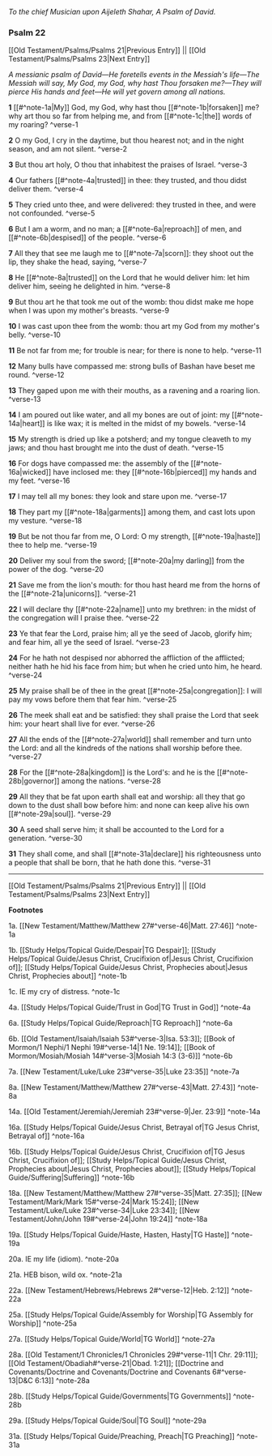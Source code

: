 *To the chief Musician upon Aijeleth Shahar, A Psalm of David.*

### Psalm 22

[[Old Testament/Psalms/Psalms 21|Previous Entry]]  ||  [[Old Testament/Psalms/Psalms 23|Next Entry]]

*A messianic psalm of David—He foretells events in the Messiah's life—The Messiah will say, My God, my God, why hast Thou forsaken me?—They will pierce His hands and feet—He will yet govern among all nations.*

**1**  [[#^note-1a|My]] God, my God, why hast thou [[#^note-1b|forsaken]] me? why art thou so far from helping me, and from [[#^note-1c|the]] words of my roaring? ^verse-1

**2**  O my God, I cry in the daytime, but thou hearest not; and in the night season, and am not silent. ^verse-2

**3**  But thou art holy, O thou that inhabitest the praises of Israel. ^verse-3

**4**  Our fathers [[#^note-4a|trusted]] in thee: they trusted, and thou didst deliver them. ^verse-4

**5**  They cried unto thee, and were delivered: they trusted in thee, and were not confounded. ^verse-5

**6**  But I am a worm, and no man; a [[#^note-6a|reproach]] of men, and [[#^note-6b|despised]] of the people. ^verse-6

**7**  All they that see me laugh me to [[#^note-7a|scorn]]: they shoot out the lip, they shake the head, saying, ^verse-7

**8**  He [[#^note-8a|trusted]] on the Lord that he would deliver him: let him deliver him, seeing he delighted in him. ^verse-8

**9**  But thou art he that took me out of the womb: thou didst make me hope when I was upon my mother's breasts. ^verse-9

**10**  I was cast upon thee from the womb: thou art my God from my mother's belly. ^verse-10

**11**  Be not far from me; for trouble is near; for there is none to help. ^verse-11

**12**  Many bulls have compassed me: strong bulls of Bashan have beset me round. ^verse-12

**13**  They gaped upon me with their mouths, as a ravening and a roaring lion. ^verse-13

**14**  I am poured out like water, and all my bones are out of joint: my [[#^note-14a|heart]] is like wax; it is melted in the midst of my bowels. ^verse-14

**15**  My strength is dried up like a potsherd; and my tongue cleaveth to my jaws; and thou hast brought me into the dust of death. ^verse-15

**16**    For dogs have compassed me: the assembly of the [[#^note-16a|wicked]] have inclosed me: they [[#^note-16b|pierced]] my hands and my feet. ^verse-16

**17**  I may tell all my bones: they look and stare upon me. ^verse-17

**18**  They part my [[#^note-18a|garments]] among them, and cast lots upon my vesture. ^verse-18

**19**  But be not thou far from me, O Lord: O my strength, [[#^note-19a|haste]] thee to help me. ^verse-19

**20**  Deliver my soul from the sword; [[#^note-20a|my darling]] from the power of the dog. ^verse-20

**21**  Save me from the lion's mouth: for thou hast heard me from the horns of the [[#^note-21a|unicorns]]. ^verse-21

**22**  I will declare thy [[#^note-22a|name]] unto my brethren: in the midst of the congregation will I praise thee. ^verse-22

**23**  Ye that fear the Lord, praise him; all ye the seed of Jacob, glorify him; and fear him, all ye the seed of Israel. ^verse-23

**24**  For he hath not despised nor abhorred the affliction of the afflicted; neither hath he hid his face from him; but when he cried unto him, he heard. ^verse-24

**25**  My praise shall be of thee in the great [[#^note-25a|congregation]]: I will pay my vows before them that fear him. ^verse-25

**26**  The meek shall eat and be satisfied: they shall praise the Lord that seek him: your heart shall live for ever. ^verse-26

**27**  All the ends of the [[#^note-27a|world]] shall remember and turn unto the Lord: and all the kindreds of the nations shall worship before thee. ^verse-27

**28**  For the [[#^note-28a|kingdom]] is the Lord's: and he is the [[#^note-28b|governor]] among the nations. ^verse-28

**29**  All they that be fat upon earth shall eat and worship: all they that go down to the dust shall bow before him: and none can keep alive his own [[#^note-29a|soul]]. ^verse-29

**30**  A seed shall serve him; it shall be accounted to the Lord for a generation. ^verse-30

**31**  They shall come, and shall [[#^note-31a|declare]] his righteousness unto a people that shall be born, that he hath done this. ^verse-31


---
[[Old Testament/Psalms/Psalms 21|Previous Entry]]  ||  [[Old Testament/Psalms/Psalms 23|Next Entry]]


**Footnotes**


1a. [[New Testament/Matthew/Matthew 27#^verse-46|Matt. 27:46]] ^note-1a

1b. [[Study Helps/Topical Guide/Despair|TG Despair]]; [[Study Helps/Topical Guide/Jesus Christ, Crucifixion of|Jesus Christ, Crucifixion of]]; [[Study Helps/Topical Guide/Jesus Christ, Prophecies about|Jesus Christ, Prophecies about]] ^note-1b

1c. IE my cry of distress. ^note-1c

4a. [[Study Helps/Topical Guide/Trust in God|TG Trust in God]] ^note-4a

6a. [[Study Helps/Topical Guide/Reproach|TG Reproach]] ^note-6a

6b. [[Old Testament/Isaiah/Isaiah 53#^verse-3|Isa. 53:3]]; [[Book of Mormon/1 Nephi/1 Nephi 19#^verse-14|1 Ne. 19:14]]; [[Book of Mormon/Mosiah/Mosiah 14#^verse-3|Mosiah 14:3 (3-6)]] ^note-6b

7a. [[New Testament/Luke/Luke 23#^verse-35|Luke 23:35]] ^note-7a

8a. [[New Testament/Matthew/Matthew 27#^verse-43|Matt. 27:43]] ^note-8a

14a. [[Old Testament/Jeremiah/Jeremiah 23#^verse-9|Jer. 23:9]] ^note-14a

16a. [[Study Helps/Topical Guide/Jesus Christ, Betrayal of|TG Jesus Christ, Betrayal of]] ^note-16a

16b. [[Study Helps/Topical Guide/Jesus Christ, Crucifixion of|TG Jesus Christ, Crucifixion of]]; [[Study Helps/Topical Guide/Jesus Christ, Prophecies about|Jesus Christ, Prophecies about]]; [[Study Helps/Topical Guide/Suffering|Suffering]] ^note-16b

18a. [[New Testament/Matthew/Matthew 27#^verse-35|Matt. 27:35]]; [[New Testament/Mark/Mark 15#^verse-24|Mark 15:24]]; [[New Testament/Luke/Luke 23#^verse-34|Luke 23:34]]; [[New Testament/John/John 19#^verse-24|John 19:24]] ^note-18a

19a. [[Study Helps/Topical Guide/Haste, Hasten, Hasty|TG Haste]] ^note-19a

20a. IE my life (idiom). ^note-20a

21a. HEB bison, wild ox. ^note-21a

22a. [[New Testament/Hebrews/Hebrews 2#^verse-12|Heb. 2:12]] ^note-22a

25a. [[Study Helps/Topical Guide/Assembly for Worship|TG Assembly for Worship]] ^note-25a

27a. [[Study Helps/Topical Guide/World|TG World]] ^note-27a

28a. [[Old Testament/1 Chronicles/1 Chronicles 29#^verse-11|1 Chr. 29:11]]; [[Old Testament/Obadiah#^verse-21|Obad. 1:21]]; [[Doctrine and Covenants/Doctrine and Covenants/Doctrine and Covenants 6#^verse-13|D&C 6:13]] ^note-28a

28b. [[Study Helps/Topical Guide/Governments|TG Governments]] ^note-28b

29a. [[Study Helps/Topical Guide/Soul|TG Soul]] ^note-29a

31a. [[Study Helps/Topical Guide/Preaching, Preach|TG Preaching]] ^note-31a